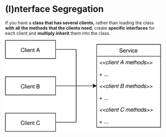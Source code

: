 # (I)nterface Segregation

If you have a **class that has several clients**, rather than loading the class **with all the methods that the clients need**, create
**specific interfaces** for each client and **multiply inherit** them into the class.

<img class="centered" src="src/main/resources/imgs/InterfaceSegregationDraw.svg"/>

